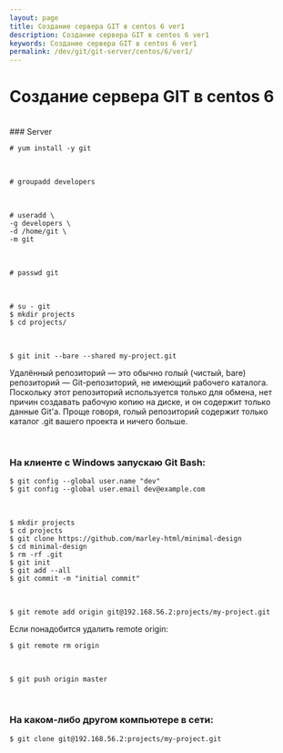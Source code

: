 ```yaml
---
layout: page
title: Создание сервера GIT в centos 6 ver1
description: Создание сервера GIT в centos 6 ver1
keywords: Создание сервера GIT в centos 6 ver1
permalink: /dev/git/git-server/centos/6/ver1/
---
```


# Создание сервера GIT в centos 6

<br/>
### Server

    # yum install -y git

<br/>

    # groupadd developers

<br/>

    # useradd \
    -g developers \
    -d /home/git \
    -m git

<br/>

    # passwd git

<br/>

    # su - git
    $ mkdir projects
    $ cd projects/

<br/>

    $ git init --bare --shared my-project.git

Удалённый репозиторий — это обычно голый (чистый, bare) репозиторий — Git-репозиторий, не имеющий рабочего каталога. Поскольку этот репозиторий используется только для обмена, нет причин создавать рабочую копию на диске, и он содержит только данные Git'а. Проще говоря, голый репозиторий содержит только каталог .git вашего проекта и ничего больше.

<br/>

### На клиенте c Windows запускаю Git Bash:

    $ git config --global user.name "dev"
    $ git config --global user.email dev@example.com

<br/>

    $ mkdir projects
    $ cd projects
    $ git clone https://github.com/marley-html/minimal-design
    $ cd minimal-design
    $ rm -rf .git
    $ git init
    $ git add --all
    $ git commit -m "initial commit"

<br/>

    $ git remote add origin git@192.168.56.2:projects/my-project.git

Если понадобится удалить remote origin:

    $ git remote rm origin

<br/>

    $ git push origin master

<br/>

### На каком-либо другом компьютере в сети:

    $ git clone git@192.168.56.2:projects/my-project.git

